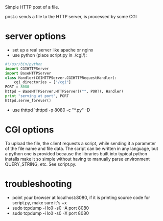 Simple HTTP post of a file.

post.c sends a file to the HTTP server, is processed by some CGI

# server options
* set up a real server like apache or nginx
* use python (place script.py in ./cgi/):
```python
#!/usr/bin/python
import CGIHTTPServer
import BaseHTTPServer
class Handler(CGIHTTPServer.CGIHTTPRequestHandler):
    cgi_directories = ["/cgi"]
PORT = 8080
httpd = BaseHTTPServer.HTTPServer(("", PORT), Handler)
print "serving at port", PORT
httpd.serve_forever()
```
* use thttpd `thttpd -p 8080 -c "*.py" -D

# CGI options
To upload the file, the client requests a script, while sending it a parameter of the file name and file data. The script can be written in any language, but a python one is provided because the libraries built into typical python installs make it so simple without having to manually parse environment QUERY_STRING, etc. See script.py.

# troubleshooting
* point your browser at localhost:8080, if it is printing source code for script.py, make sure it's +x
* sudo tcpdump -i lo0 -s0 -A port 8080
* sudo tcpdump -i lo0 -s0 -X port 8080 

